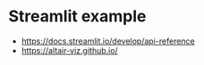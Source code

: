 # Streamlit example

- https://docs.streamlit.io/develop/api-reference
- https://altair-viz.github.io/
